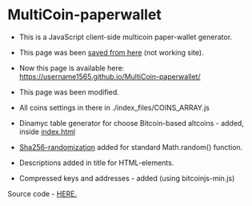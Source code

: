 # MultiCoin-paperwallet
- This is a JavaScript client-side multicoin paper-wallet generator.

- This page was been [saved from here](https://multiexplorer.com/paper_wallet/) (not working site).

- Now this page is available here: https://username1565.github.io/MultiCoin-paperwallet/

- This page was been modified.

- All coins settings in there in ./index_files/COINS_ARRAY.js

- Dinamyc table generator for choose Bitcoin-based altcoins - added, inside [index.html](https://github.com/username1565/MultiCoin-paperwallet/index.html)

- [Sha256-randomization](https://github.com/username1565/sha256-randomization) added for standard Math.random() function.

- Descriptions added in title for HTML-elements.

- Compressed keys and addresses - added (using bitcoinjs-min.js)

Source code - [HERE.](https://github.com/username1565/MultiCoin-paperwallet)
